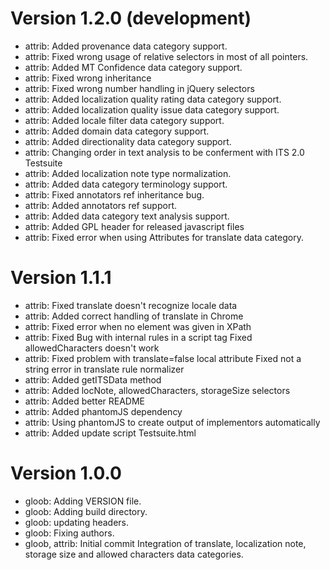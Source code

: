 Version 1.2.0 (development)
===========================

* attrib: Added provenance data category support.
* attrib: Fixed wrong usage of relative selectors in most of all pointers.
* attrib: Added MT Confidence data category support.
* attrib: Fixed wrong inheritance
* attrib: Fixed wrong number handling in jQuery selectors
* attrib: Added localization quality rating data category support.
* attrib: Added localization quality issue data category support.
* attrib: Added locale filter data category support.
* attrib: Added domain data category support.
* attrib: Added directionality data category support.
* attrib: Changing order in text analysis to be conferment with ITS 2.0 Testsuite
* attrib: Added localization note type normalization.
* attrib: Added data category terminology support.
* attrib: Fixed annotators ref inheritance bug.
* attrib: Added annotators ref support.
* attrib: Added data category text analysis support.
* attrib: Added GPL header for released javascript files
* attrib: Fixed error when using Attributes for translate data category.

Version 1.1.1
=============

* attrib: Fixed translate doesn't recognize locale data
* attrib: Added correct handling of translate in Chrome
* attrib: Fixed error when no element was given in XPath
* attrib: Fixed Bug with internal rules in a script tag Fixed allowedCharacters doesn't work
* attrib: Fixed problem with translate=false local attribute Fixed not a string error in translate rule normalizer
* attrib: Added getITSData method
* attrib: Added locNote, allowedCharacters, storageSize selectors
* attrib: Added better README
* attrib: Added phantomJS dependency
* attrib: Using phantomJS to create output of implementors automatically
* attrib: Added update script Testsuite.html

Version 1.0.0
=============

* gloob: Adding VERSION file.
* gloob: Adding build directory.
* gloob: updating headers.
* gloob: Fixing authors.
* gloob, attrib: Initial commit
  Integration of translate, localization note, storage size and allowed
  characters data categories.
